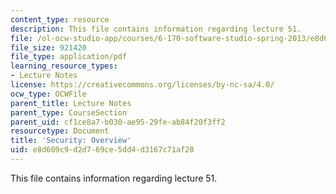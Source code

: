 ```yaml
---
content_type: resource
description: This file contains information regarding lecture 51.
file: /ol-ocw-studio-app/courses/6-170-software-studio-spring-2013/e8d609c9d2d769ce5dd4d3167c71af28_MIT6_170S13_51-sec-ovrw.pdf
file_size: 921420
file_type: application/pdf
learning_resource_types:
- Lecture Notes
license: https://creativecommons.org/licenses/by-nc-sa/4.0/
ocw_type: OCWFile
parent_title: Lecture Notes
parent_type: CourseSection
parent_uid: cf1ce8a7-b030-ae95-29fe-ab84f20f3ff2
resourcetype: Document
title: 'Security: Overview'
uid: e8d609c9-d2d7-69ce-5dd4-d3167c71af28
---
```

This file contains information regarding lecture 51.